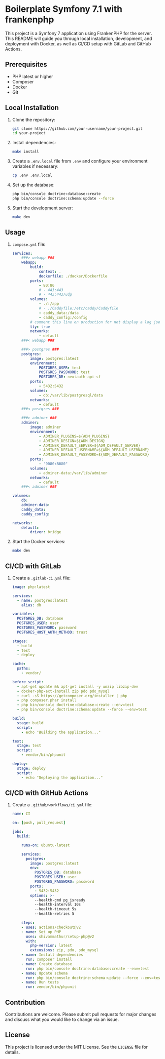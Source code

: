 # Boilerplate Symfony 7.1 with frankenphp

This project is a Symfony 7 application using FrankenPHP for the server. This README will guide you through local installation, development, and deployment with Docker, as well as CI/CD setup with GitLab and GitHub Actions.

## Prerequisites

- PHP latest or higher
- Composer
- Docker
- Git

## Local Installation
1. Clone the repository:

    ```bash
    git clone https://github.com/your-username/your-project.git
    cd your-project
    ```

2. Install dependencies:

    ```bash
    make install
    ```

3. Create a `.env.local` file from `.env` and configure your environment variables if necessary:

    ```bash
    cp .env .env.local
    ```

4. Set up the database:

    ```bash
    php bin/console doctrine:database:create
    php bin/console doctrine:schema:update --force
    ```

5. Start the development server:

    ```bash
    make dev
    ```

## Usage

1. `compose.yml` file:

    ```yaml
    services:
        ###> webapp ###
        webapp:
            build:
                context: .
                dockerfile: ./docker/Dockerfile
            ports:
                - 80:80
                # - 443:443
                # - 443:443/udp
            volumes:
                - ./:/app
                # - ./Caddyfile:/etc/caddy/Caddyfile
                - caddy_data:/data
                - caddy_config:/config
            # comment this line on production for not display a log json inside terminal
            tty: true
            networks:
                - default
        ###< webapp ###

        ###> postgres ###
        postgres:
            image: postgres:latest
            environment:
                POSTGRES_USER: test
                POSTGRES_PASSWORD: test
                POSTGRES_DB: nextauth-api-sf
            ports:
                - 5432:5432
            volumes:
                - db:/var/lib/postgresql/data
            networks:
                - default
        ###< postgres ###

        ###> adminer ###
        adminer:
            image: adminer
            environment:
                - ADMINER_PLUGINS=${ADM_PLUGINS}
                - ADMINER_DESIGN=${ADM_DESIGN}
                - ADMINER_DEFAULT_SERVER=${ADM_DEFAULT_SERVER}
                - ADMINER_DEFAULT_USERNAME=${ADM_DEFAULT_USERNAME}
                - ADMINER_DEFAULT_PASSWORD=${ADM_DEFAULT_PASSWORD}
            ports:
                - "9080:8080"
            volumes:
                - adminer-data:/var/lib/adminer
            networks:
                - default
        ###< adminer ###

    volumes:
        db:
        adminer-data:
        caddy_data:
        caddy_config:

    networks:
        default:
            driver: bridge
    ```

2. Start the Docker services:

    ```bash
    make dev
    ```

## CI/CD with GitLab

1. Create a `.gitlab-ci.yml` file:

    ```yaml
    image: php:latest

    services:
      - name: postgres:latest
        alias: db

    variables:
      POSTGRES_DB: database
      POSTGRES_USER: user
      POSTGRES_PASSWORD: password
      POSTGRES_HOST_AUTH_METHOD: trust

    stages:
      - build
      - test
      - deploy

    cache:
      paths:
        - vendor/

    before_script:
      - apt-get update && apt-get install -y unzip libzip-dev
      - docker-php-ext-install zip pdo pdo_mysql
      - curl -sS https://getcomposer.org/installer | php
      - php composer.phar install
      - php bin/console doctrine:database:create --env=test
      - php bin/console doctrine:schema:update --force --env=test

    build:
      stage: build
      script:
        - echo "Building the application..."

    test:
      stage: test
      script:
        - vendor/bin/phpunit

    deploy:
      stage: deploy
      script:
        - echo "Deploying the application..."
    ```

## CI/CD with GitHub Actions

1. Create a `.github/workflows/ci.yml` file:

    ```yaml
    name: CI

    on: [push, pull_request]

    jobs:
      build:

        runs-on: ubuntu-latest

        services:
          postgres:
            image: postgres:latest
            env:
              POSTGRES_DB: database
              POSTGRES_USER: user
              POSTGRES_PASSWORD: password
            ports:
              - 5432:5432
            options: >-
              --health-cmd pg_isready
              --health-interval 10s
              --health-timeout 5s
              --health-retries 5

        steps:
        - uses: actions/checkout@v2
        - name: Set up PHP
          uses: shivammathur/setup-php@v2
          with:
            php-version: latest
            extensions: zip, pdo, pdo_mysql
        - name: Install dependencies
          run: composer install
        - name: Create database
          run: php bin/console doctrine:database:create --env=test
        - name: Update schema
          run: php bin/console doctrine:schema:update --force --env=test
        - name: Run tests
          run: vendor/bin/phpunit
    ```

## Contribution

Contributions are welcome. Please submit pull requests for major changes and discuss what you would like to change via an issue.

## License

This project is licensed under the MIT License. See the `LICENSE` file for details.
